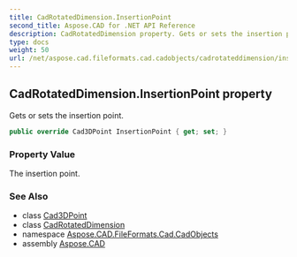 ```yaml
---
title: CadRotatedDimension.InsertionPoint
second_title: Aspose.CAD for .NET API Reference
description: CadRotatedDimension property. Gets or sets the insertion point
type: docs
weight: 50
url: /net/aspose.cad.fileformats.cad.cadobjects/cadrotateddimension/insertionpoint/
---
```

## CadRotatedDimension.InsertionPoint property

Gets or sets the insertion point.

```csharp
public override Cad3DPoint InsertionPoint { get; set; }
```

### Property Value

The insertion point.

### See Also

* class [Cad3DPoint](../../cad3dpoint/)
* class [CadRotatedDimension](../)
* namespace [Aspose.CAD.FileFormats.Cad.CadObjects](../../cadrotateddimension/)
* assembly [Aspose.CAD](../../../)


